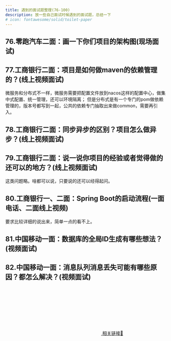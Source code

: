 ```yaml
---
title: 遇到的面试题整理(76-100)
description: 放一些自己面试时候遇到的面试题，总结一下
# icon: fontawesome/solid/toilet-paper
---
```


## 76.零跑汽车二面：画一下你们项目的架构图(现场面试)

## 77.工商银行二面：项目是如何做maven的依赖管理的？(线上视频面试)
微服务和分布式不一样，微服务需要把配置文件放到nacos这样的配置中心，做集中式配置、统一管理，还可以环境隔离；
但是分布式是有一个专门的pom做依赖管理的，版本号都写到一起，公共的依赖专门抽取出来做common，需要再引入。

## 78.工商银行二面：同步异步的区别？项目怎么做异步？(线上视频面试)

## 79.工商银行二面：说一说你项目的经验或者觉得做的还可以的地方？(线上视频面试)
这类问题略。啥都可以说，只要说的还可以经得起问。

## 80.工商银行一、二面：Spring Boot的启动流程(一面电话、二面线上视频)
要求比较详细的说出来，简单一点的看不上。

## 81.中国移动一面：数据库的全局ID生成有哪些想法？(视频面试)

## 82.中国移动一面：消息队列消息丢失可能有哪些原因？都怎么解决？(视频面试)
<a href="https://www.cnblogs.com/fhey/p/18258981" target="_blank">
<div class="btn-animate btn-animate__around">
    <svg><rect x="0" y="0" fill="none" width="100%" height="100%"></rect></svg>
    相关链接🔗
</div>
</a>